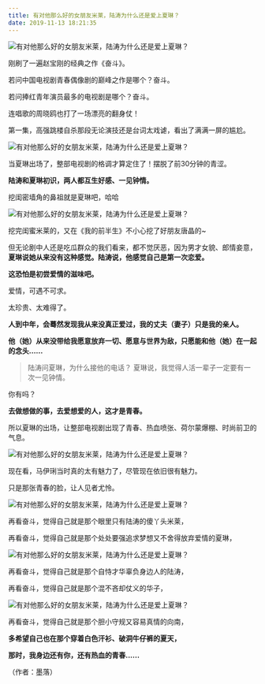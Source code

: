 ```yaml
---
title: 有对他那么好的女朋友米莱，陆涛为什么还是爱上夏琳？
date: 2019-11-13 18:21:35
---
```

![有对他那么好的女朋友米莱，陆涛为什么还是爱上夏琳？](http://p1.pstatp.com/large/pgc-image/152947826359436617cf441)
 


 刚刷了一遍赵宝刚的经典之作《奋斗》。

 若问中国电视剧青春偶像剧的巅峰之作是哪个？奋斗。

 若问捧红青年演员最多的电视剧是哪个？奋斗。

 连唱歌的周晓鸥也打了一场漂亮的翻身仗！

 第一集，高强跳楼自杀那段无论演技还是台词太戏谑，看出了满满一屏的尴尬。

![有对他那么好的女朋友米莱，陆涛为什么还是爱上夏琳？](http://p3.pstatp.com/large/pgc-image/1529478263599a7b4153a40)
 


 当夏琳出场了，整部电视剧的格调才算定住了！摆脱了前30分钟的青涩。

 **陆涛和夏琳初识，两人都互生好感、一见钟情。**

 挖闺密墙角的鼻祖就是夏琳吧，哈哈

![有对他那么好的女朋友米莱，陆涛为什么还是爱上夏琳？](http://p1.pstatp.com/large/pgc-image/15294782636045a23f23bec)
 


 挖完闺蜜米莱的，又在《我的前半生》不小心挖了好朋友唐晶的~

 但无论剧中人还是吃瓜群众的我们看来，都不觉厌恶，因为男才女貌、郎情妾意，**夏琳说她从来没有这种感觉。陆涛说，他感觉自己是第一次恋爱。**

 **这恐怕是初尝爱情的滋味吧。**

 爱情，可遇不可求。

 太珍贵、太难得了。

 **人到中年，会蓦然发现我从来没真正爱过，我的丈夫（妻子）只是我的亲人。**

 **他（她）从来没带给我愿意放弃一切、愿意与世界为敌，只愿能和他（她）在一起的念头……**

> 陆涛问夏琳，为什么接他的电话？ 夏琳说，我觉得人活一辈子一定要有一次一见钟情。

 你有吗？

 **去做想做的事，去爱想爱的人，这才是青春。**

 所以夏琳的出场，让整部电视剧出现了青春、热血喷张、荷尔蒙爆棚、时尚前卫的气息。

![有对他那么好的女朋友米莱，陆涛为什么还是爱上夏琳？](http://p3.pstatp.com/large/pgc-image/1529478263626740bc717aa)
 


 现在看，马伊琍当时真的太有魅力了，尽管现在依旧很有魅力。

 只是那张青春的脸，让人见者尤怜。

![有对他那么好的女朋友米莱，陆涛为什么还是爱上夏琳？](http://p1.pstatp.com/large/pgc-image/15294782636493007e300fe)
 


 再看奋斗，觉得自己就是那个眼里只有陆涛的傻丫头米莱，

 再看奋斗，觉得自己就是那个处处要强追求梦想又不舍得放弃爱情的夏琳，

![有对他那么好的女朋友米莱，陆涛为什么还是爱上夏琳？](http://p3.pstatp.com/large/pgc-image/15294782636318756faf383)
 


 再看奋斗，觉得自己就是那个自恃才华辜负身边人的陆涛，

 再看奋斗，觉得自己就是那个混不吝却仗义的华子，

![有对他那么好的女朋友米莱，陆涛为什么还是爱上夏琳？](http://p3.pstatp.com/large/pgc-image/1529478263606fba9119a73)
 


 再看奋斗，觉得自己就是那个胆小守规又容易真情的向南，

 **多希望自己也在那个穿着白色汗衫、破洞牛仔裤的夏天，**

 **那时，我身边还有你，还有热血的青春......**

 （作者：墨落）
